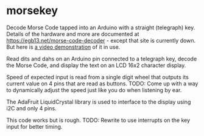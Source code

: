 # morsekey
Decode Morse Code tapped into an Arduino with a straight (telegraph) key.  Details of the hardware
and more are documented at https://egb13.net/morse-code-decoder - except that site is currently down.
But here is [a video demonstration](https://youtu.be/MwUTLFZVcHY?si=3VG576jMB5DCvc94) of it in use.

Read dits and dahs on an Arduino pin connected to a telegraph key, decode the Morse Code, and display
the text on an LCD 16x2 character display.

Speed of expected input is read from a single digit wheel that outputs its current value on 4 pins
that are read as buttons.  TODO: Come up with a way to dynamically adjust the speed just like you do
when listening by ear.

The AdaFruit LiquidCrystal library is used to interface to the display using i2C and only 4 pins.

This code works but is rough.  TODO: Rewrite to use interrupts on the key input for better timing.
